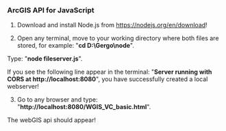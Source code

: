 ### ArcGIS API for JavaScript

1) Download and install Node.js from https://nodejs.org/en/download!

2) Open any terminal, move to your working directory where both files are stored, for example: "**cd D:\Gergo\node**".

  Type: "**node fileserver.js**".

  If you see the following line appear in the terminal: "**Server running with CORS at http://localhost:8080**",
  you have successfully created a local webserver!

3) Go to any browser and type: "**http://localhost:8080/WGIS_VC_basic.html**".

  The webGIS api should appear!
